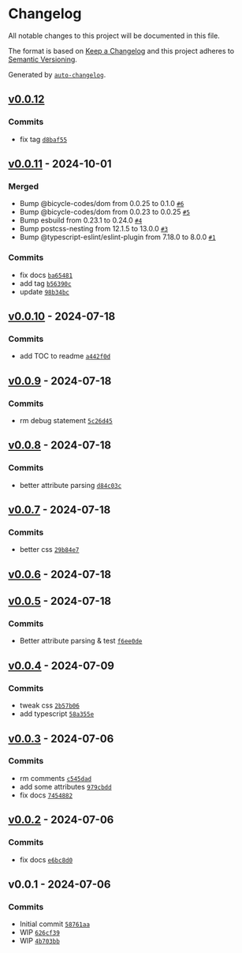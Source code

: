 # Changelog

All notable changes to this project will be documented in this file.

The format is based on [Keep a Changelog](https://keepachangelog.com/en/1.0.0/)
and this project adheres to [Semantic Versioning](https://semver.org/spec/v2.0.0.html).

Generated by [`auto-changelog`](https://github.com/CookPete/auto-changelog).

## [v0.0.12](https://github.com/substrate-system/text-input/compare/v0.0.11...v0.0.12)

### Commits

- fix tag [`d8baf55`](https://github.com/substrate-system/text-input/commit/d8baf557eaa0eb37a1c7a47ddb0d6867a8178eca)

## [v0.0.11](https://github.com/substrate-system/text-input/compare/v0.0.10...v0.0.11) - 2024-10-01

### Merged

- Bump @bicycle-codes/dom from 0.0.25 to 0.1.0 [`#6`](https://github.com/substrate-system/text-input/pull/6)
- Bump @bicycle-codes/dom from 0.0.23 to 0.0.25 [`#5`](https://github.com/substrate-system/text-input/pull/5)
- Bump esbuild from 0.23.1 to 0.24.0 [`#4`](https://github.com/substrate-system/text-input/pull/4)
- Bump postcss-nesting from 12.1.5 to 13.0.0 [`#3`](https://github.com/substrate-system/text-input/pull/3)
- Bump @typescript-eslint/eslint-plugin from 7.18.0 to 8.0.0 [`#1`](https://github.com/substrate-system/text-input/pull/1)

### Commits

- fix docs [`ba65481`](https://github.com/substrate-system/text-input/commit/ba654819508dcee1c32634324042207a3798a175)
- add tag [`b56390c`](https://github.com/substrate-system/text-input/commit/b56390cffc54e49e0d0cd4264ae0ccfed5dd13f9)
- update [`98b34bc`](https://github.com/substrate-system/text-input/commit/98b34bc6d2317472943889a947092a803e31ca2b)

## [v0.0.10](https://github.com/substrate-system/text-input/compare/v0.0.9...v0.0.10) - 2024-07-18

### Commits

- add TOC to readme [`a442f0d`](https://github.com/substrate-system/text-input/commit/a442f0d0d23b941be25e06043fdeaca0d8a2f678)

## [v0.0.9](https://github.com/substrate-system/text-input/compare/v0.0.8...v0.0.9) - 2024-07-18

### Commits

- rm debug statement [`5c26d45`](https://github.com/substrate-system/text-input/commit/5c26d455a20ce6f5cfa9c5b7f219f1f6a8e5d167)

## [v0.0.8](https://github.com/substrate-system/text-input/compare/v0.0.7...v0.0.8) - 2024-07-18

### Commits

- better attribute parsing [`d84c03c`](https://github.com/substrate-system/text-input/commit/d84c03caf404c26cc1bfbf0cbd65b4283577aafd)

## [v0.0.7](https://github.com/substrate-system/text-input/compare/v0.0.6...v0.0.7) - 2024-07-18

### Commits

- better css [`29b84e7`](https://github.com/substrate-system/text-input/commit/29b84e7980069396159a30aff84b74bf253f35fa)

## [v0.0.6](https://github.com/substrate-system/text-input/compare/v0.0.5...v0.0.6) - 2024-07-18

## [v0.0.5](https://github.com/substrate-system/text-input/compare/v0.0.4...v0.0.5) - 2024-07-18

### Commits

- Better attribute parsing & test [`f6ee0de`](https://github.com/substrate-system/text-input/commit/f6ee0dee251b24ac081f7744f4b02fdc64554751)

## [v0.0.4](https://github.com/substrate-system/text-input/compare/v0.0.3...v0.0.4) - 2024-07-09

### Commits

- tweak css [`2b57b06`](https://github.com/substrate-system/text-input/commit/2b57b06441fd4894c95e50c065d3db1d4ac2d82c)
- add typescript [`58a355e`](https://github.com/substrate-system/text-input/commit/58a355e4f172eb91ad021fb10d3342bcf5b71a16)

## [v0.0.3](https://github.com/substrate-system/text-input/compare/v0.0.2...v0.0.3) - 2024-07-06

### Commits

- rm comments [`c545dad`](https://github.com/substrate-system/text-input/commit/c545dad66ae8c368b39cccce382bc2babea71581)
- add some attributes [`979cbdd`](https://github.com/substrate-system/text-input/commit/979cbdd20aca643e3ec8e66252763e40aa2eb61e)
- fix docs [`7454882`](https://github.com/substrate-system/text-input/commit/74548824ab61092058a6b2f37db9e2736d6ec99f)

## [v0.0.2](https://github.com/substrate-system/text-input/compare/v0.0.1...v0.0.2) - 2024-07-06

### Commits

- fix docs [`e6bc8d0`](https://github.com/substrate-system/text-input/commit/e6bc8d09d42a8d09f2aee17db0f410a5577ca28c)

## v0.0.1 - 2024-07-06

### Commits

- Initial commit [`58761aa`](https://github.com/substrate-system/text-input/commit/58761aafdf4a5bce0156dd1d5fe8a0c3a2817c33)
- WIP [`626cf39`](https://github.com/substrate-system/text-input/commit/626cf39513fe5421db4ea998319a64e39211338f)
- WIP [`4b703bb`](https://github.com/substrate-system/text-input/commit/4b703bbff2c9f9068ab7bb0b97bbc03c4560e3b7)
